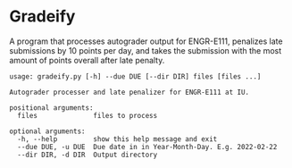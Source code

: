 # Gradeify 

A program that processes autograder output for ENGR-E111,
penalizes late submissions by 10 points per day, and takes the 
submission with the most amount of points overall after late penalty.

```
usage: gradeify.py [-h] --due DUE [--dir DIR] files [files ...]

Autograder processer and late penalizer for ENGR-E111 at IU.

positional arguments:
  files              files to process

optional arguments:
  -h, --help         show this help message and exit
  --due DUE, -u DUE  Due date in in Year-Month-Day. E.g. 2022-02-22
  --dir DIR, -d DIR  Output directory
```
